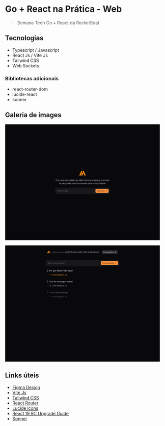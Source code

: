 # Go + React na Prática - Web

> Semana Tech Go + React da RocketSeat

## Tecnologias

- Typescript / Javascript
- React Js / Vite Js
- Tailwind CSS
- Web Sockets

### Bibliotecas adicionais

- react-router-dom
- lucide-react
- sonner

## Galeria de images

![Tela 01](/files/screen-01.png)

![Tela 02](/files/screen-02.png)

## Links úteis

- [Figma Design](https://www.figma.com/community/file/1402302237126862071)
- [Vite Js](https://vitejs.dev/guide/)
- [Tailwind CSS](https://tailwindcss.com/docs/guides/vite#react)
- [React Router](https://reactrouter.com/en/main/start/overview)
- [Lucide Icons](https://lucide.dev/guide/packages/lucide-react)
- [React 19 RC Upgrade Guide](https://react.dev/blog/2024/04/25/react-19-upgrade-guide)
- [Sonner](https://sonner.emilkowal.ski/)
